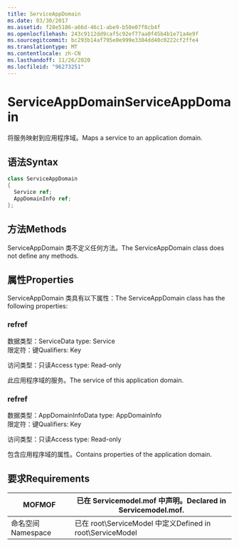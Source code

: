 ```yaml
---
title: ServiceAppDomain
ms.date: 03/30/2017
ms.assetid: f28e5186-a66d-46c1-abe9-b50e07f8cb4f
ms.openlocfilehash: 243c9112dd9caf5c92ef77aa0f45b4b1e71a4e9f
ms.sourcegitcommit: bc293b14af795e0e999e3304dd40c0222cf2ffe4
ms.translationtype: MT
ms.contentlocale: zh-CN
ms.lasthandoff: 11/26/2020
ms.locfileid: "96273251"
---
```

# <a name="serviceappdomain"></a><span data-ttu-id="713a1-102">ServiceAppDomain</span><span class="sxs-lookup"><span data-stu-id="713a1-102">ServiceAppDomain</span></span>

<span data-ttu-id="713a1-103">将服务映射到应用程序域。</span><span class="sxs-lookup"><span data-stu-id="713a1-103">Maps a service to an application domain.</span></span>  
  
## <a name="syntax"></a><span data-ttu-id="713a1-104">语法</span><span class="sxs-lookup"><span data-stu-id="713a1-104">Syntax</span></span>  
  
```csharp
class ServiceAppDomain  
{  
  Service ref;  
  AppDomainInfo ref;  
};  
```  
  
## <a name="methods"></a><span data-ttu-id="713a1-105">方法</span><span class="sxs-lookup"><span data-stu-id="713a1-105">Methods</span></span>  

 <span data-ttu-id="713a1-106">ServiceAppDomain 类不定义任何方法。</span><span class="sxs-lookup"><span data-stu-id="713a1-106">The ServiceAppDomain class does not define any methods.</span></span>  
  
## <a name="properties"></a><span data-ttu-id="713a1-107">属性</span><span class="sxs-lookup"><span data-stu-id="713a1-107">Properties</span></span>  

 <span data-ttu-id="713a1-108">ServiceAppDomain 类具有以下属性：</span><span class="sxs-lookup"><span data-stu-id="713a1-108">The ServiceAppDomain class has the following properties:</span></span>  
  
### <a name="ref"></a><span data-ttu-id="713a1-109">ref</span><span class="sxs-lookup"><span data-stu-id="713a1-109">ref</span></span>  

 <span data-ttu-id="713a1-110">数据类型：Service</span><span class="sxs-lookup"><span data-stu-id="713a1-110">Data type: Service</span></span>  
<span data-ttu-id="713a1-111">限定符：键</span><span class="sxs-lookup"><span data-stu-id="713a1-111">Qualifiers: Key</span></span>  
  
 <span data-ttu-id="713a1-112">访问类型：只读</span><span class="sxs-lookup"><span data-stu-id="713a1-112">Access type: Read-only</span></span>  
  
 <span data-ttu-id="713a1-113">此应用程序域的服务。</span><span class="sxs-lookup"><span data-stu-id="713a1-113">The service of this application domain.</span></span>  
  
### <a name="ref"></a><span data-ttu-id="713a1-114">ref</span><span class="sxs-lookup"><span data-stu-id="713a1-114">ref</span></span>  

 <span data-ttu-id="713a1-115">数据类型：AppDomainInfo</span><span class="sxs-lookup"><span data-stu-id="713a1-115">Data type: AppDomainInfo</span></span>  
<span data-ttu-id="713a1-116">限定符：键</span><span class="sxs-lookup"><span data-stu-id="713a1-116">Qualifiers: Key</span></span>  
  
 <span data-ttu-id="713a1-117">访问类型：只读</span><span class="sxs-lookup"><span data-stu-id="713a1-117">Access type: Read-only</span></span>  
  
 <span data-ttu-id="713a1-118">包含应用程序域的属性。</span><span class="sxs-lookup"><span data-stu-id="713a1-118">Contains properties of the application domain.</span></span>  
  
## <a name="requirements"></a><span data-ttu-id="713a1-119">要求</span><span class="sxs-lookup"><span data-stu-id="713a1-119">Requirements</span></span>  
  
|<span data-ttu-id="713a1-120">MOF</span><span class="sxs-lookup"><span data-stu-id="713a1-120">MOF</span></span>|<span data-ttu-id="713a1-121">已在 Servicemodel.mof 中声明。</span><span class="sxs-lookup"><span data-stu-id="713a1-121">Declared in Servicemodel.mof.</span></span>|  
|---------|-----------------------------------|  
|<span data-ttu-id="713a1-122">命名空间</span><span class="sxs-lookup"><span data-stu-id="713a1-122">Namespace</span></span>|<span data-ttu-id="713a1-123">已在 root\ServiceModel 中定义</span><span class="sxs-lookup"><span data-stu-id="713a1-123">Defined in root\ServiceModel</span></span>|
